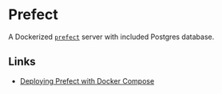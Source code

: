 # Prefect

A Dockerized [`prefect`](https://docs.prefect.io/3.0/get-started/index) server with included Postgres database.

## Links

- [Deploying Prefect with Docker Compose](https://htdocs.dev/posts/deploying-prefect-with-docker-compose-a-comprehensive-guide/)
